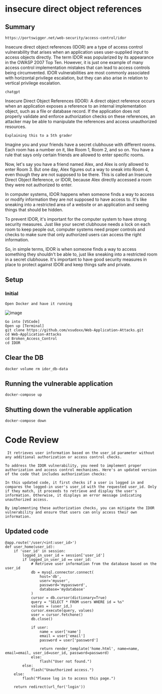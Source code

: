 
# insecure direct object references
## Summary
````
https://portswigger.net/web-security/access-control/idor
````
Insecure direct object references (IDOR) are a type of access control vulnerability that arises when an application uses user-supplied input to access objects directly. The term IDOR was popularized by its appearance in the OWASP 2007 Top Ten. However, it is just one example of many access control implementation mistakes that can lead to access controls being circumvented. IDOR vulnerabilities are most commonly associated with horizontal privilege escalation, but they can also arise in relation to vertical privilege escalation.

````
chatgpt
````
Insecure Direct Object References (IDOR): A direct object reference occurs when an application exposes a reference to an internal implementation object, such as a file or database record. If the application does not properly validate and enforce authorization checks on these references, an attacker may be able to manipulate the references and access unauthorized resources.

````
Explaining this to a 5th grader
````
Imagine you and your friends have a secret clubhouse with different rooms. Each room has a number on it, like Room 1, Room 2, and so on. You have a rule that says only certain friends are allowed to enter specific rooms.

Now, let's say you have a friend named Alex, and Alex is only allowed to enter Room 3. But one day, Alex figures out a way to sneak into Room 4, even though they are not supposed to be there. This is called an Insecure Direct Object Reference, or IDOR, because Alex directly accessed a room they were not authorized to enter.

In computer systems, IDOR happens when someone finds a way to access or modify information they are not supposed to have access to. It's like sneaking into a restricted area of a website or an application and seeing things that should be hidden.

To prevent IDOR, it's important for the computer system to have strong security measures. Just like your secret clubhouse needs a lock on each room to keep people out, computer systems need proper controls and checks to make sure that only authorized users can access the right information.

So, in simple terms, IDOR is when someone finds a way to access something they shouldn't be able to, just like sneaking into a restricted room in a secret clubhouse. It's important to have good security measures in place to protect against IDOR and keep things safe and private.
## Setup
### Initial
````
Open Docker and have it running
````

![image](https://github.com/xsudoxx/Web-Application-Attacks/assets/127046919/e9ca8dd6-42f5-48d4-9758-859c84e2a2ce)

````
Go into [VSCode]
Open up [Terminal]
git clone https://github.com/xsudoxx/Web-Application-Attacks.git
cd Web-Application-Attacks
cd Broken_Access_Control
cd IDOR
````

## Clear the DB
````
docker volume rm idor_db-data
````
## Running the vulnerable application
````
docker-compose up
````
## Shutting down the vulnerable application
````
docker-compose down
````

# Code Review
````
 It retrieves user information based on the user_id parameter without any additional authorization or access control checks.

To address the IDOR vulnerability, you need to implement proper authorization and access control mechanisms. Here's an updated version of the code that includes authorization checks:

In this updated code, it first checks if a user is logged in and compares the logged-in user's user_id with the requested user_id. Only if they match, it proceeds to retrieve and display the user's information. Otherwise, it displays an error message indicating unauthorized access.

By implementing these authorization checks, you can mitigate the IDOR vulnerability and ensure that users can only access their own information.
````
## Updated code
````
@app.route('/user/<int:user_id>')
def user_home(user_id):
    if 'user_id' in session:
        logged_in_user_id = session['user_id']
        if logged_in_user_id == user_id:
            # Retrieve user information from the database based on the user_id
            db = mysql.connector.connect(
                host='db',
                user='myuser',
                password='mypassword',
                database='mydatabase'
            )
            cursor = db.cursor(dictionary=True)
            query = "SELECT * FROM users WHERE id = %s"
            values = (user_id,)
            cursor.execute(query, values)
            user = cursor.fetchone()
            db.close()

            if user:
                name = user['name']
                email = user['email']
                password = user['password']

                return render_template('home.html', name=name, email=email, user_id=user_id, password=password)
            else:
                flash("User not found.")
        else:
            flash("Unauthorized access.")
    else:
        flash("Please log in to access this page.")

    return redirect(url_for('login'))

````
